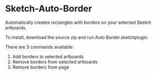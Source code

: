 # Sketch-Auto-Border
Automatically creates rectangles with borders on your selected Sketch artboards.

To install, download the source zip and run Auto Border.sketchplugin. 

There are 3 commands available: 
1. Add borders to selected artboards
2. Remove borders from selected artboards
3. Remove borders from page

